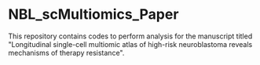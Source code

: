 # NBL_scMultiomics_Paper
This repository contains codes to perform analysis for the manuscript titled "Longitudinal single-cell multiomic atlas of high-risk neuroblastoma reveals mechanisms of therapy resistance".


